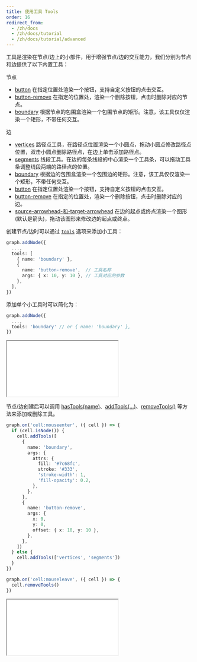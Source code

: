 ```yaml
---
title: 使用工具 Tools
order: 16
redirect_from:
  - /zh/docs
  - /zh/docs/tutorial
  - /zh/docs/tutorial/advanced
---
```


工具是渲染在节点/边上的小部件，用于增强节点/边的交互能力，我们分别为节点和边提供了以下内置工具：

节点

- [button](../../api/registry/node-tool#button) 在指定位置处渲染一个按钮，支持自定义按钮的点击交互。
- [button-remove](../../api/registry/node-tool#button-remove) 在指定的位置处，渲染一个删除按钮，点击时删除对应的节点。
- [boundary](../../api/registry/node-tool#boundary) 根据节点的包围盒渲染一个包围节点的矩形。注意，该工具仅仅渲染一个矩形，不带任何交互。

边

- [vertices](../../api/registry/edge-tool#vertices) 路径点工具，在路径点位置渲染一个小圆点，拖动小圆点修改路径点位置，双击小圆点删除路径点，在边上单击添加路径点。
- [segments](../../api/registry/edge-tool#segments) 线段工具。在边的每条线段的中心渲染一个工具条，可以拖动工具条调整线段两端的路径点的位置。
- [boundary](../../api/registry/edge-tool#boundary) 根据边的包围盒渲染一个包围边的矩形。注意，该工具仅仅渲染一个矩形，不带任何交互。
- [button](../../api/registry/edge-tool#button) 在指定位置处渲染一个按钮，支持自定义按钮的点击交互。
- [button-remove](../../api/registry/edge-tool#button-remove) 在指定的位置处，渲染一个删除按钮，点击时删除对应的边。
- [source-arrowhead-和-target-arrowhead](../../api/registry/edge-tool#source-arrowhead-和-target-arrowhead) 在边的起点或终点渲染一个图形(默认是箭头)，拖动该图形来修改边的起点或终点。

创建节点/边时可以通过 [`tools`](../../api/model/cell#tools) 选项来添加小工具：

```ts
graph.addNode({
  ...,
  tools: [
    { name: 'boundary' },
    {
      name: 'button-remove',  // 工具名称
      args: { x: 10, y: 10 }, // 工具对应的参数
    },
  ],
})
```

添加单个小工具时可以简化为：

```ts
graph.addNode({
  ...,
  tools: 'boundary' // or { name: 'boundary' },
})
```

<iframe src="/demos/tutorial/intermediate/tools/basic"></iframe>

节点/边创建后可以调用 [hasTools(name)](../../api/model/cell#hastools)、[addTools(...)](../../api/model/cell#addtools)、[removeTools()](../../api/model/cell#removetools) 等方法来添加或删除工具。

```ts
graph.on('cell:mouseenter', ({ cell }) => {
  if (cell.isNode()) {
    cell.addTools([
      {
        name: 'boundary',
        args: {
          attrs: {
            fill: '#7c68fc',
            stroke: '#333',
            'stroke-width': 1,
            'fill-opacity': 0.2,
          },
        },
      },
      {
        name: 'button-remove',
        args: {
          x: 0,
          y: 0,
          offset: { x: 10, y: 10 },
        },
      },
    ])
  } else {
    cell.addTools(['vertices', 'segments'])
  }
})

graph.on('cell:mouseleave', ({ cell }) => {
  cell.removeTools()
})
```

<iframe src="/demos/tutorial/intermediate/tools/onhover"></iframe>

